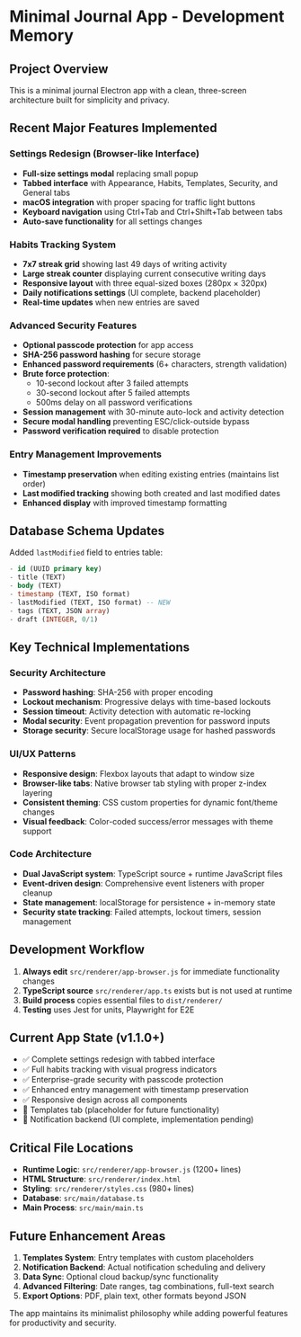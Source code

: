 # Minimal Journal App - Development Memory

## Project Overview
This is a minimal journal Electron app with a clean, three-screen architecture built for simplicity and privacy.

## Recent Major Features Implemented

### Settings Redesign (Browser-like Interface)
- **Full-size settings modal** replacing small popup
- **Tabbed interface** with Appearance, Habits, Templates, Security, and General tabs
- **macOS integration** with proper spacing for traffic light buttons
- **Keyboard navigation** using Ctrl+Tab and Ctrl+Shift+Tab between tabs
- **Auto-save functionality** for all settings changes

### Habits Tracking System
- **7x7 streak grid** showing last 49 days of writing activity
- **Large streak counter** displaying current consecutive writing days
- **Responsive layout** with three equal-sized boxes (280px × 320px)
- **Daily notifications settings** (UI complete, backend placeholder)
- **Real-time updates** when new entries are saved

### Advanced Security Features
- **Optional passcode protection** for app access
- **SHA-256 password hashing** for secure storage
- **Enhanced password requirements** (6+ characters, strength validation)
- **Brute force protection**:
  - 10-second lockout after 3 failed attempts
  - 30-second lockout after 5 failed attempts
  - 500ms delay on all password verifications
- **Session management** with 30-minute auto-lock and activity detection
- **Secure modal handling** preventing ESC/click-outside bypass
- **Password verification required** to disable protection

### Entry Management Improvements
- **Timestamp preservation** when editing existing entries (maintains list order)
- **Last modified tracking** showing both created and last modified dates
- **Enhanced display** with improved timestamp formatting

## Database Schema Updates
Added `lastModified` field to entries table:
```sql
- id (UUID primary key)
- title (TEXT)
- body (TEXT)
- timestamp (TEXT, ISO format)
- lastModified (TEXT, ISO format) -- NEW
- tags (TEXT, JSON array)
- draft (INTEGER, 0/1)
```

## Key Technical Implementations

### Security Architecture
- **Password hashing**: SHA-256 with proper encoding
- **Lockout mechanism**: Progressive delays with time-based lockouts
- **Session timeout**: Activity detection with automatic re-locking
- **Modal security**: Event propagation prevention for password inputs
- **Storage security**: Secure localStorage usage for hashed passwords

### UI/UX Patterns
- **Responsive design**: Flexbox layouts that adapt to window size
- **Browser-like tabs**: Native browser tab styling with proper z-index layering
- **Consistent theming**: CSS custom properties for dynamic font/theme changes
- **Visual feedback**: Color-coded success/error messages with theme support

### Code Architecture
- **Dual JavaScript system**: TypeScript source + runtime JavaScript files
- **Event-driven design**: Comprehensive event listeners with proper cleanup
- **State management**: localStorage for persistence + in-memory state
- **Security state tracking**: Failed attempts, lockout timers, session management

## Development Workflow
1. **Always edit** `src/renderer/app-browser.js` for immediate functionality changes
2. **TypeScript source** `src/renderer/app.ts` exists but is not used at runtime
3. **Build process** copies essential files to `dist/renderer/`
4. **Testing** uses Jest for units, Playwright for E2E

## Current App State (v1.1.0+)
- ✅ Complete settings redesign with tabbed interface
- ✅ Full habits tracking with visual progress indicators
- ✅ Enterprise-grade security with passcode protection
- ✅ Enhanced entry management with timestamp preservation
- ✅ Responsive design across all components
- 🔄 Templates tab (placeholder for future functionality)
- 🔄 Notification backend (UI complete, implementation pending)

## Critical File Locations
- **Runtime Logic**: `src/renderer/app-browser.js` (1200+ lines)
- **HTML Structure**: `src/renderer/index.html`
- **Styling**: `src/renderer/styles.css` (980+ lines)
- **Database**: `src/main/database.ts`
- **Main Process**: `src/main/main.ts`

## Future Enhancement Areas
1. **Templates System**: Entry templates with custom placeholders
2. **Notification Backend**: Actual notification scheduling and delivery
3. **Data Sync**: Optional cloud backup/sync functionality
4. **Advanced Filtering**: Date ranges, tag combinations, full-text search
5. **Export Options**: PDF, plain text, other formats beyond JSON

The app maintains its minimalist philosophy while adding powerful features for productivity and security.